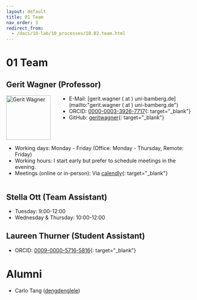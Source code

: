 ```yaml
---
layout: default
title: 01 Team
nav_order: 3
redirect_from:
  - /docs/10-lab/10_processes/10.02.team.html
---
```


# 01 Team

## Gerit Wagner (Professor)

<div style="float: left; margin-right: 50px;">
  <a href="https://github.com/geritwagner">
    <img src="https://avatars.githubusercontent.com/u/3872815?v=4" alt="Gerit Wagner" style="width: 120px; height: 120px;">
  </a>
</div>

- E-Mail: [gerit.wagner ( at ) uni-bamberg.de](mailto:"gerit.wagner ( at ) uni-bamberg.de")
- ORCID: [0000-0003-3926-7717](https://orcid.org/0000-0003-3926-7717){: target="_blank"}
- GitHub: [geritwagner](https://github.com/geritwagner){: target="_blank"}

<div style="clear: both;"></div>

- Working days: Monday - Friday (Office: Monday - Thursday, Remote: Friday)
- Working hours: I start early but prefer to schedule meetings in the evening.
- Meetings (online or in-person): Via [calendly](https://calendly.com/gerit-wagner/30min?month=2023-07){: target="_blank"}

<div style="clear: both;"></div>

## Stella Ott (Team Assistant)

- Tuesday: 9:00-12:00
- Wednesday & Thursday: 10:00-12:00

## Laureen Thurner (Student Assistant)

- ORCID: [0009-0000-5716-5816](https://orcid.org/0009-0000-5716-5816){: target="_blank"}

<!--
Availabilities are shared on a voluntary basis.
Availability information may refer to days in the office vs. remote, or preferred meeting days/times.
For teaching assistants, Calendly can be useful for communicating availabilities for online meetings.
-->

# Alumni

- Carlo Tang ([dengdenglele](https://github.com/dengdenglele))
